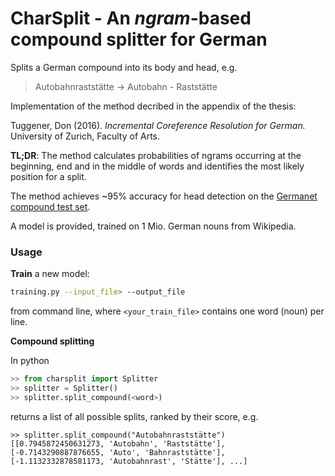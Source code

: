 # CharSplit - An *ngram*-based compound splitter for German

Splits a German compound into its body and head, e.g.
> Autobahnraststätte -> Autobahn - Raststätte

Implementation of the method decribed in the appendix of the thesis:

Tuggener, Don (2016). *Incremental Coreference Resolution for German.* University of Zurich, Faculty of Arts.

**TL;DR**: The method calculates probabilities of ngrams occurring at the beginning, end and in the middle of words and identifies the most likely position for a split.

The method achieves ~95% accuracy for head detection on the [Germanet compound test set](http://www.sfs.uni-tuebingen.de/lsd/compounds.shtml).

A model is provided, trained on 1 Mio. German nouns from Wikipedia.

### Usage ###
**Train** a new model:
```bash
training.py --input_file> --output_file
```
from command line, where `<your_train_file>` contains one word (noun) per line.

**Compound splitting**

In python

```python
>> from charsplit import Splitter
>> splitter = Splitter()
>> splitter.split_compound(<word>)
```
returns a list of all possible splits, ranked by their score, e.g.
```
>> splitter.split_compound("Autobahnraststätte")
[[0.7945872450631273, 'Autobahn', 'Raststätte'], 
[-0.7143290887876655, 'Auto', 'Bahnraststätte'], 
[-1.1132332878581173, 'Autobahnrast', 'Stätte'], ...]
```


